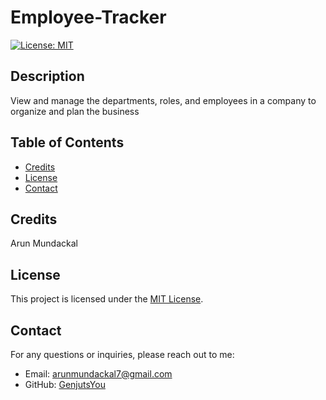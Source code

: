 # Employee-Tracker

[![License: MIT](https://img.shields.io/badge/License-MIT-yellow.svg)](https://opensource.org/licenses/MIT)

## Description

View and manage the departments, roles, and employees in a company to organize and plan the business

## Table of Contents

- [Credits](#credits)
- [License](#license)
- [Contact](#contact)

## Credits

Arun Mundackal

## License

This project is licensed under the [MIT License](https://opensource.org/licenses/MIT).

## Contact
For any questions or inquiries, please reach out to me:
- Email: arunmundackal7@gmail.com
- GitHub: [GenjutsYou](https://github.com/GenjutsYou)
